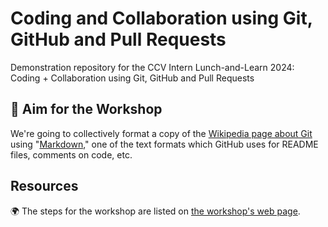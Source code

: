 # Coding and Collaboration using Git, GitHub and Pull Requests
Demonstration repository for the CCV Intern Lunch-and-Learn 2024: Coding + Collaboration using Git, GitHub and Pull Requests

## 🎯 Aim for the Workshop

We're going to collectively format a copy of the [Wikipedia page about Git](https://en.wikipedia.org/wiki/Git) using "[Markdown](https://daringfireball.net/projects/markdown/)," one of the text formats which GitHub uses for README files, comments on code, etc. 

## Resources

🌍 The steps for the workshop are listed on [the workshop's web page](https://www.notion.so/brownccv/Coding-Collaboration-using-Git-GitHub-and-Pull-Requests-afdc0e8c48a449f2864f0e3e8b5b4a59?pvs=4#f7f80c9a26074540b1fa4adc575dc50d).
